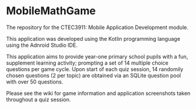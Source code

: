 # MobileMathGame
The repository for the CTEC3911: Mobile Application Development module.

This application was developed using the Kotlin programming language using the Adnroid Studio IDE.

This application aims to provide year-one primary school pupils with a fun, supplement learning activity; prompting a set of 14 multiple choice questions per game cycle. Upon start of each quiz session, 14 randomily chosen questions (2 per topic) are obtained via an SQLite question pool with over 50 questions.

Please see the wiki for game information and application screenshots taken throughout a quiz session.
